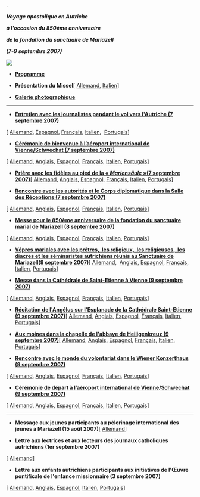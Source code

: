 .

***Voyage apostolique en Autriche***

***à l'occasion du 850ème anniversaire***

***de la fondation du sanctuaire de Mariazell***

***(7-9 septembre 2007)***

![](/content/dam/benedict-xvi/images/travels/2007/austria-cartina.jpg)

- **[Programme](/content/benedict-xvi/fr/travels/2007/documents/trav_ben-xvi_austria-program_20070907.html)**


- **Présentation du Missel**[ [Allemand](http://www.vatican.va/news_services/liturgy/2007/documents/ns_lit_doc_20070824_present-austria_ge.html), [Italien](http://www.vatican.va/news_services/liturgy/2007/documents/ns_lit_doc_20070824_present-austria_it.html)]


- **[Galerie photographique](http://www.vatican.va/news_services/liturgy/photogallery/2007/07092007/index.html)**


* * *

- **[Entretien avec les journalistes pendant le vol vers l'Autriche (7 septembre 2007)](/content/benedict-xvi/fr/speeches/2007/september/documents/hf_ben-xvi_spe_20070907_intervista.html)**

[ [Allemand](/content/benedict-xvi/de/speeches/2007/september/documents/hf_ben-xvi_spe_20070907_intervista.html), [Espagnol](/content/benedict-xvi/es/speeches/2007/september/documents/hf_ben-xvi_spe_20070907_intervista.html), [Français](/content/benedict-xvi/fr/speeches/2007/september/documents/hf_ben-xvi_spe_20070907_intervista.html), [Italien](/content/benedict-xvi/it/speeches/2007/september/documents/hf_ben-xvi_spe_20070907_intervista.html),  [Portugais](/content/benedict-xvi/pt/speeches/2007/september/documents/hf_ben-xvi_spe_20070907_intervista.html)]


- **[Cérémonie de bienvenue à l’aéroport international de Vienne/Schwechat (7 septembre 2007)](/content/benedict-xvi/fr/speeches/2007/september/documents/hf_ben-xvi_spe_20070907_welcome-austria.html)**

[ [Allemand](/content/benedict-xvi/de/speeches/2007/september/documents/hf_ben-xvi_spe_20070907_welcome-austria.html), [Anglais](/content/benedict-xvi/en/speeches/2007/september/documents/hf_ben-xvi_spe_20070907_welcome-austria.html), [Espagnol](/content/benedict-xvi/es/speeches/2007/september/documents/hf_ben-xvi_spe_20070907_welcome-austria.html), [Français](/content/benedict-xvi/fr/speeches/2007/september/documents/hf_ben-xvi_spe_20070907_welcome-austria.html), [Italien](/content/benedict-xvi/it/speeches/2007/september/documents/hf_ben-xvi_spe_20070907_welcome-austria.html), [Portugais](/content/benedict-xvi/pt/speeches/2007/september/documents/hf_ben-xvi_spe_20070907_welcome-austria.html)]


- **[Prière avec les fidèles au pied de la « *Mariensäule* »(7 septembre 2007)](/content/benedict-xvi/fr/speeches/2007/september/documents/hf_ben-xvi_spe_20070907_preghiera-maria.html)**[ [Allemand](/content/benedict-xvi/de/speeches/2007/september/documents/hf_ben-xvi_spe_20070907_preghiera-maria.html), [Anglais](/content/benedict-xvi/en/speeches/2007/september/documents/hf_ben-xvi_spe_20070907_preghiera-maria.html), [Espagnol](/content/benedict-xvi/es/speeches/2007/september/documents/hf_ben-xvi_spe_20070907_preghiera-maria.html), [Français](/content/benedict-xvi/fr/speeches/2007/september/documents/hf_ben-xvi_spe_20070907_preghiera-maria.html), [Italien](/content/benedict-xvi/it/speeches/2007/september/documents/hf_ben-xvi_spe_20070907_preghiera-maria.html), [Portugais](/content/benedict-xvi/pt/speeches/2007/september/documents/hf_ben-xvi_spe_20070907_preghiera-maria.html)]


- **[Rencontre avec les autorités et le Corps diplomatique dans la Salle des Réceptions (7 septembre 2007)](/content/benedict-xvi/fr/speeches/2007/september/documents/hf_ben-xvi_spe_20070907_hofburg-wien.html)**

[ [Allemand](/content/benedict-xvi/de/speeches/2007/september/documents/hf_ben-xvi_spe_20070907_hofburg-wien.html), [Anglais](/content/benedict-xvi/en/speeches/2007/september/documents/hf_ben-xvi_spe_20070907_hofburg-wien.html), [Espagnol](/content/benedict-xvi/es/speeches/2007/september/documents/hf_ben-xvi_spe_20070907_hofburg-wien.html), [Français](/content/benedict-xvi/fr/speeches/2007/september/documents/hf_ben-xvi_spe_20070907_hofburg-wien.html), [Italien](/content/benedict-xvi/it/speeches/2007/september/documents/hf_ben-xvi_spe_20070907_hofburg-wien.html), [Portugais](/content/benedict-xvi/pt/speeches/2007/september/documents/hf_ben-xvi_spe_20070907_hofburg-wien.html)]


- **[Messe pour le 850ème anniversaire de la fondation du sanctuaire marial de Mariazell (8 septembre 2007)](/content/benedict-xvi/fr/homilies/2007/documents/hf_ben-xvi_hom_20070908_mariazell.html)**

[ [Allemand](/content/benedict-xvi/de/homilies/2007/documents/hf_ben-xvi_hom_20070908_mariazell.html), [Anglais](/content/benedict-xvi/en/homilies/2007/documents/hf_ben-xvi_hom_20070908_mariazell.html), [Espagnol](/content/benedict-xvi/es/homilies/2007/documents/hf_ben-xvi_hom_20070908_mariazell.html), [Français](/content/benedict-xvi/fr/homilies/2007/documents/hf_ben-xvi_hom_20070908_mariazell.html), [Italien](/content/benedict-xvi/it/homilies/2007/documents/hf_ben-xvi_hom_20070908_mariazell.html), [Portugais](/content/benedict-xvi/pt/homilies/2007/documents/hf_ben-xvi_hom_20070908_mariazell.html)]


- **[Vêpres mariales avec les prêtres,  les religieux,  les religieuses,  les diacres et les séminaristes autrichiens réunis au Sanctuaire de Mariazell(8 septembre 2007)](/content/benedict-xvi/fr/speeches/2007/september/documents/hf_ben-xvi_spe_20070908_vespri-mariazell.html)**[ [Allemand](/content/benedict-xvi/de/speeches/2007/september/documents/hf_ben-xvi_spe_20070908_vespri-mariazell.html),  [Anglais](/content/benedict-xvi/en/speeches/2007/september/documents/hf_ben-xvi_spe_20070908_vespri-mariazell.html), [Espagnol](/content/benedict-xvi/es/speeches/2007/september/documents/hf_ben-xvi_spe_20070908_vespri-mariazell.html), [Français](/content/benedict-xvi/fr/speeches/2007/september/documents/hf_ben-xvi_spe_20070908_vespri-mariazell.html), [Italien](/content/benedict-xvi/it/speeches/2007/september/documents/hf_ben-xvi_spe_20070908_vespri-mariazell.html), [Portugais](/content/benedict-xvi/pt/speeches/2007/september/documents/hf_ben-xvi_spe_20070908_vespri-mariazell.html)]


- **[Messe dans la Cathédrale de Saint-Etienne à Vienne (9 septembre 2007)](/content/benedict-xvi/fr/homilies/2007/documents/hf_ben-xvi_hom_20070909_wien.html)**

[ [Allemand](/content/benedict-xvi/de/homilies/2007/documents/hf_ben-xvi_hom_20070909_wien.html), [Anglais](/content/benedict-xvi/en/homilies/2007/documents/hf_ben-xvi_hom_20070909_wien.html), [Espagnol](/content/benedict-xvi/es/homilies/2007/documents/hf_ben-xvi_hom_20070909_wien.html), [Français](/content/benedict-xvi/fr/homilies/2007/documents/hf_ben-xvi_hom_20070909_wien.html), [Italien](/content/benedict-xvi/it/homilies/2007/documents/hf_ben-xvi_hom_20070909_wien.html), [Portugais](/content/benedict-xvi/pt/homilies/2007/documents/hf_ben-xvi_hom_20070909_wien.html)]


- **[Récitation de l'Angélus sur l'Esplanade de la Cathédrale Saint-Etienne (9 septembre 2007)](/content/benedict-xvi/fr/angelus/2007/documents/hf_ben-xvi_ang_20070909_wien.html)**[ [Allemand](/content/benedict-xvi/de/angelus/2007/documents/hf_ben-xvi_ang_20070909_wien.html), [Anglais](/content/benedict-xvi/en/angelus/2007/documents/hf_ben-xvi_ang_20070909_wien.html), [Espagnol](/content/benedict-xvi/es/angelus/2007/documents/hf_ben-xvi_ang_20070909_wien.html), [Français](/content/benedict-xvi/fr/angelus/2007/documents/hf_ben-xvi_ang_20070909_wien.html), [Italien](/content/benedict-xvi/it/angelus/2007/documents/hf_ben-xvi_ang_20070909_wien.html), [Portugais](/content/benedict-xvi/pt/angelus/2007/documents/hf_ben-xvi_ang_20070909_wien.html)]


- **[Aux moines dans la chapelle de l'abbaye de Heiligenkreuz (9 septembre 2007)](/content/benedict-xvi/fr/speeches/2007/september/documents/hf_ben-xvi_spe_20070909_heiligenkreuz.html)**[ [Allemand](/content/benedict-xvi/de/speeches/2007/september/documents/hf_ben-xvi_spe_20070909_heiligenkreuz.html), [Anglais](/content/benedict-xvi/en/speeches/2007/september/documents/hf_ben-xvi_spe_20070909_heiligenkreuz.html), [Espagnol](/content/benedict-xvi/es/speeches/2007/september/documents/hf_ben-xvi_spe_20070909_heiligenkreuz.html), [Français](/content/benedict-xvi/fr/speeches/2007/september/documents/hf_ben-xvi_spe_20070909_heiligenkreuz.html), [Italien](/content/benedict-xvi/it/speeches/2007/september/documents/hf_ben-xvi_spe_20070909_heiligenkreuz.html), [Portugais](/content/benedict-xvi/pt/speeches/2007/september/documents/hf_ben-xvi_spe_20070909_heiligenkreuz.html)]


- **[Rencontre avec le monde du volontariat dans le Wiener Konzerthaus (9 septembre 2007)](/content/benedict-xvi/fr/speeches/2007/september/documents/hf_ben-xvi_spe_20070909_volontariato-austria.html)**

[ [Allemand](/content/benedict-xvi/de/speeches/2007/september/documents/hf_ben-xvi_spe_20070909_volontariato-austria.html), [Anglais](/content/benedict-xvi/en/speeches/2007/september/documents/hf_ben-xvi_spe_20070909_volontariato-austria.html), [Espagnol](/content/benedict-xvi/es/speeches/2007/september/documents/hf_ben-xvi_spe_20070909_volontariato-austria.html), [Français](/content/benedict-xvi/fr/speeches/2007/september/documents/hf_ben-xvi_spe_20070909_volontariato-austria.html), [Italien](/content/benedict-xvi/it/speeches/2007/september/documents/hf_ben-xvi_spe_20070909_volontariato-austria.html), [Portugais](/content/benedict-xvi/pt/speeches/2007/september/documents/hf_ben-xvi_spe_20070909_volontariato-austria.html)]


- **[Cérémonie de départ à l’aéroport international de Vienne/Schwechat (9 septembre 2007)](/content/benedict-xvi/fr/speeches/2007/september/documents/hf_ben-xvi_spe_20070909_farewell-austria.html)**

[ [Allemand](/content/benedict-xvi/de/speeches/2007/september/documents/hf_ben-xvi_spe_20070909_farewell-austria.html), [Anglais](/content/benedict-xvi/en/speeches/2007/september/documents/hf_ben-xvi_spe_20070909_farewell-austria.html), [Espagnol](/content/benedict-xvi/es/speeches/2007/september/documents/hf_ben-xvi_spe_20070909_farewell-austria.html), [Français](/content/benedict-xvi/fr/speeches/2007/september/documents/hf_ben-xvi_spe_20070909_farewell-austria.html), [Italien](/content/benedict-xvi/it/speeches/2007/september/documents/hf_ben-xvi_spe_20070909_farewell-austria.html), [Portugais](/content/benedict-xvi/pt/speeches/2007/september/documents/hf_ben-xvi_spe_20070909_farewell-austria.html)]


* * *

- **Message aux jeunes participants au pèlerinage international des jeunes à Mariazell (15 août 2007)**[ [Allemand](/content/benedict-xvi/de/messages/pont-messages/2007/documents/hf_ben-xvi_mes_20070815_message-mariazell.html)]


- **Lettre aux lectrices et aux lecteurs des journaux catholiques autrichiens (1er septembre 2007)**

[ [Allemand](/content/benedict-xvi/de/letters/2007/documents/hf_ben-xvi_let_20070901_lettori-austria.html)]


- **Lettre aux enfants autrichiens participants aux initiatives de l'Œuvre pontificale de l'enfance missionnaire (3 septembre 2007)**

[ [Allemand](/content/benedict-xvi/de/letters/2007/documents/hf_ben-xvi_let_20070903_bambini-austria.html), [Anglais](/content/benedict-xvi/en/letters/2007/documents/hf_ben-xvi_let_20070903_bambini-austria.html), [Espagnol](/content/benedict-xvi/es/letters/2007/documents/hf_ben-xvi_let_20070903_bambini-austria.html), [Italien](/content/benedict-xvi/it/letters/2007/documents/hf_ben-xvi_let_20070903_bambini-austria.html), [Portugais](/content/benedict-xvi/pt/letters/2007/documents/hf_ben-xvi_let_20070903_bambini-austria.html)]